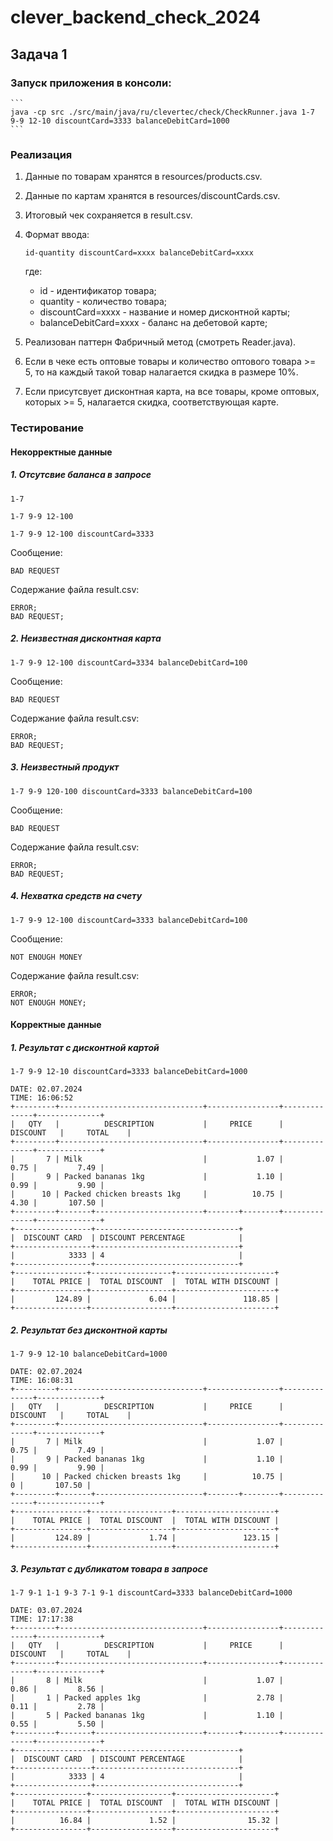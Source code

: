 # clever_backend_check_2024

## Задача 1

### Запуск приложения в консоли:

    ```
    java -cp src ./src/main/java/ru/clevertec/check/CheckRunner.java 1-7 9-9 12-10 discountCard=3333 balanceDebitCard=1000
    ```

### Реализация

1. Данные по товарам хранятся в resources/products.csv.
2. Данные по картам хранятся в resources/discountCards.csv.
3. Итоговый чек сохраняется в result.csv.
4. Формат ввода:

    ```
    id-quantity discountCard=xxxx balanceDebitCard=xxxx
    ```

   где:
    - id - идентификатор товара;
    - quantity - количество товара;
    - discountCard=xxxx - название и номер дисконтной карты;
    - balanceDebitCard=xxxx - баланс на дебетовой карте;

5. Реализован паттерн Фабричный метод (смотреть Reader.java).
6. Если в чеке есть оптовые товары и количество оптового товара >= 5, то на каждый такой товар налагается скидка в
   размере 10%.
7. Если присутсвует дисконтная карта, на все товары, кроме оптовых, которых >= 5, налагается скидка, соответствующая
   карте.

### Тестирование

#### Некорректные данные

##### 1. Отсутсвие баланса в запросе

```
1-7
```

```
1-7 9-9 12-100
```

```
1-7 9-9 12-100 discountCard=3333
```

Сообщение:

```
BAD REQUEST
```

Содержание файла result.csv:

```
ERROR;
BAD REQUEST;
```

##### 2. Неизвестная дисконтная карта

```
1-7 9-9 12-100 discountCard=3334 balanceDebitCard=100
```

Сообщение:

```
BAD REQUEST
```

Содержание файла result.csv:

```
ERROR;
BAD REQUEST;
```

##### 3. Неизвестный продукт

```
1-7 9-9 120-100 discountCard=3333 balanceDebitCard=100
```

Сообщение:

```
BAD REQUEST
```

Содержание файла result.csv:

```
ERROR;
BAD REQUEST;
```

##### 4. Нехватка средств на счету

```
1-7 9-9 12-100 discountCard=3333 balanceDebitCard=100
```

Сообщение:

```
NOT ENOUGH MONEY
```

Содержание файла result.csv:

```
ERROR;
NOT ENOUGH MONEY;
```

#### Корректные данные

##### 1. Результат с дисконтной картой

```
1-7 9-9 12-10 discountCard=3333 balanceDebitCard=1000
```

```
DATE: 02.07.2024
TIME: 16:06:52
+---------+--------------------------------+----------------+--------------+--------------+
|   QTY   |          DESCRIPTION           |     PRICE      |   DISCOUNT   |     TOTAL    |
+---------+--------------------------------+----------------+--------------+--------------+
|       7 | Milk                           |           1.07 |         0.75 |         7.49 |
|       9 | Packed bananas 1kg             |           1.10 |         0.99 |         9.90 |
|      10 | Packed chicken breasts 1kg     |          10.75 |         4.30 |       107.50 |
+---------+-------+------------------------+-------+--------+--------------+--------------+
+-----------------+--------------------------------+
|  DISCOUNT CARD  | DISCOUNT PERCENTAGE            |
+-----------------+--------------------------------+
|            3333 | 4                              |
+-----------------+--------------------------------+
+----------------+------------------+----------------------+
|    TOTAL PRICE |  TOTAL DISCOUNT  |  TOTAL WITH DISCOUNT |
+----------------+------------------+----------------------+
|         124.89 |             6.04 |               118.85 |
+----------------+------------------+----------------------+

```

##### 2. Результат без дисконтной карты

```
1-7 9-9 12-10 balanceDebitCard=1000
```

```
DATE: 02.07.2024
TIME: 16:08:31
+---------+--------------------------------+----------------+--------------+--------------+
|   QTY   |          DESCRIPTION           |     PRICE      |   DISCOUNT   |     TOTAL    |
+---------+--------------------------------+----------------+--------------+--------------+
|       7 | Milk                           |           1.07 |         0.75 |         7.49 |
|       9 | Packed bananas 1kg             |           1.10 |         0.99 |         9.90 |
|      10 | Packed chicken breasts 1kg     |          10.75 |            0 |       107.50 |
+---------+-------+------------------------+-------+--------+--------------+--------------+
+----------------+------------------+----------------------+
|    TOTAL PRICE |  TOTAL DISCOUNT  |  TOTAL WITH DISCOUNT |
+----------------+------------------+----------------------+
|         124.89 |             1.74 |               123.15 |
+----------------+------------------+----------------------+

```

##### 3. Результат с дубликатом товара в запросе

```
1-7 9-1 1-1 9-3 7-1 9-1 discountCard=3333 balanceDebitCard=1000
```

```
DATE: 03.07.2024
TIME: 17:17:38
+---------+--------------------------------+----------------+--------------+--------------+
|   QTY   |          DESCRIPTION           |     PRICE      |   DISCOUNT   |     TOTAL    |
+---------+--------------------------------+----------------+--------------+--------------+
|       8 | Milk                           |           1.07 |         0.86 |         8.56 |
|       1 | Packed apples 1kg              |           2.78 |         0.11 |         2.78 |
|       5 | Packed bananas 1kg             |           1.10 |         0.55 |         5.50 |
+---------+-------+------------------------+-------+--------+--------------+--------------+
+-----------------+--------------------------------+
|  DISCOUNT CARD  | DISCOUNT PERCENTAGE            |
+-----------------+--------------------------------+
|            3333 | 4                              |
+-----------------+--------------------------------+
+----------------+------------------+----------------------+
|    TOTAL PRICE |  TOTAL DISCOUNT  |  TOTAL WITH DISCOUNT |
+----------------+------------------+----------------------+
|          16.84 |             1.52 |                15.32 |
+----------------+------------------+----------------------+
```